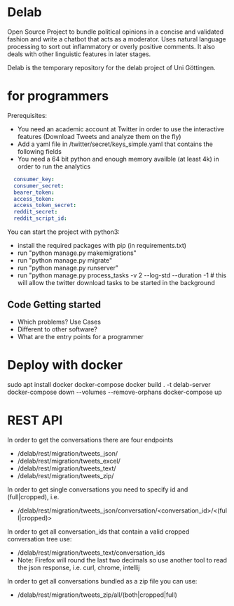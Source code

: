 # Delab

Open Source Project to bundle political opinions in a concise and validated fashion and write a chatbot that acts as a
moderator. Uses natural language processing to sort out inflammatory or overly positive comments. It also deals with
other linguistic features in later stages.

Delab is the temporary repository for the delab project of Uni Göttingen.

# for programmers

Prerequisites:

- You need an academic account at Twitter in order to use the interactive features (Download Tweets and analyze them on
  the fly)
- Add a yaml file in /twitter/secret/keys_simple.yaml that contains the following fields
- You need a 64 bit python and enough memory availble (at least 4k) in order to run the analytics

```yaml
  consumer_key:
  consumer_secret:
  bearer_token:
  access_token:
  access_token_secret: 
  reddit_secret:
  reddit_script_id:
```

You can start the project with python3:

- install the required packages with pip (in requirements.txt)
- run "python manage.py makemigrations"
- run "python manage.py migrate"
- run "python manage.py runserver"
- run "python manage.py process_tasks -v 2 --log-std --duration -1 # this will allow the twitter download tasks to be
  started in the background

## Code Getting started
- Which problems? Use Cases
- Different to other software?
- What are the entry points for a programmer


# Deploy with docker
sudo apt install docker docker-compose
docker build . -t delab-server
docker-compose down --volumes --remove-orphans
docker-compose up


# REST API

In order to get the conversations there are four endpoints

- <serverurl>/delab/rest/migration/tweets_json/
- <serverurl>/delab/rest/migration/tweets_excel/
- <serverurl>/delab/rest/migration/tweets_text/
- <serverurl>/delab/rest/migration/tweets_zip/

In order to get single conversations you need to specify id and (full|cropped), i.e.

- <serverurl>/delab/rest/migration/tweets_json/conversation/<conversation_id>/<(full|cropped)>

In order to get all conversation_ids that contain a valid cropped conversation tree use:

- <serverurl>/delab/rest/migration/tweets_text/conversation_ids
- Note: Firefox will round the last two decimals so use another tool to read the json response, i.e. curl, chrome,
  intellij 

In order to get all conversations bundled as a zip file you can use:

- <serverurl>/delab/rest/migration/tweets_zip/all/(both|cropped|full)
